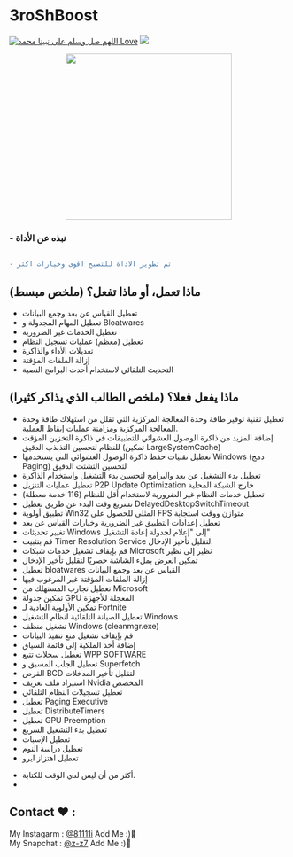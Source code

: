 # 3roShBoost 

[![اللهم صل وسلم على نبينا محمد Love](https://badges.frapsoft.com/os/v1/open-source.svg?v=103)](https://github.com/fzrael/)
<img src="https://img.shields.io/badge/Language-batch-blue?style=for-the-badge" /> 
<div align='center'>
  <img src='https://img.icons8.com/clouds/2x/trash.png' width="300" height="300"/>
</div>


### - نبذه عن الأداة  
```diff

- تم تطوير الاداة للتصبح اقوى وخيارات اكثر
```

## ماذا تعمل، أو ماذا تفعل؟ (ملخص مبسط)

- تعطيل القياس عن بعد وجمع البيانات
- تعطيل المهام المجدولة و Bloatwares
- تعطيل الخدمات غير الضرورية
- تعطيل (معظم) عمليات تسجيل النظام
- تعديلات الأداء والذاكرة
- إزالة الملفات المؤقتة
- التحديث التلقائي لاستخدام أحدث البرامج النصية

## ماذا يفعل فعلا؟ (ملخص الطالب الذي يذاكر كثيرا)
- تعطيل تقنية توفير طاقة وحدة المعالجة المركزية التي تقلل من استهلاك طاقة وحدة المعالجة المركزية ومزامنة عمليات إيقاظ العملية.
- إضافة المزيد من ذاكرة الوصول العشوائي للتطبيقات في ذاكرة التخزين المؤقت للنظام لتحسين التذبذب الدقيق (تمكين LargeSystemCache)
- تعطيل تقنيات حفظ ذاكرة الوصول العشوائي التي يستخدمها Windows (دمج Paging) لتحسين التشتت الدقيق
- تعطيل بدء التشغيل عن بعد والبرامج لتحسين بدء التشغيل واستخدام الذاكرة
- تعطيل عمليات التنزيل P2P Update Optimization خارج الشبكة المحلية
- تعطيل خدمات النظام غير الضرورية لاستخدام أقل للنظام (116 خدمة معطلة)
- تسريع وقت البدء عن طريق تعطيل DelayedDesktopSwitchTimeout
- تطبيق أولوية Win32 المثلى للحصول على FPS متوازن ووقت استجابة
- تعطيل إعدادات التطبيق غير الضرورية وخيارات القياس عن بعد
- تغيير تحديثات Windows إلى "إعلام لجدولة إعادة التشغيل"
- قم بتثبيت Timer Resolution Service لتقليل تأخير الإدخال.
- قم بإيقاف تشغيل خدمات شبكات Microsoft نظير إلى نظير
- تمكين العرض بملء الشاشة حصريًا لتقليل تأخير الإدخال
- تعطيل bloatwares القياس عن بعد وجمع البيانات
- إزالة الملفات المؤقتة غير المرغوب فيها
- تعطيل تجارب المستهلك من Microsoft
- تمكين جدولة GPU المعجلة للأجهزة
- تمكين الأولوية العادية لـ Fortnite
- تعطيل الصيانة التلقائية لنظام التشغيل Windows
- تشغيل منظف Windows (cleanmgr.exe)
- قم بإيقاف تشغيل منع تنفيذ البيانات
- إضافة أخذ الملكية إلى قائمة السياق
- تعطيل سجلات تتبع WPP SOFTWARE
- تعطيل الجلب المسبق و Superfetch
- القرص BCD لتقليل تأخير المدخلات
- استيراد ملف تعريف Nvidia المخصص
- تعطيل تسجيلات النظام التلقائي
- تعطيل Paging Executive
- تعطيل DistributeTimers
- تعطيل GPU Preemption
- تعطيل بدء التشغيل السريع
- تعطيل الإسبات
- تعطيل دراسة النوم
- تعطيل اهتزاز ايرو

+ أكثر من أن ليس لدي الوقت للكتابة.
+ 

## Contact ❤ :
My Instagarm : [@81111i](https://www.instagram.com/h8l1) Add Me :)🖤   
My Snapchat : [@z-z7](https://snapchat.com/add/z-z7) Add Me :)🖤
